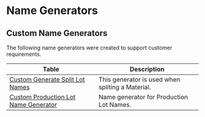 ﻿# Name Generators

## Custom Name Generators

The following name generators were created to support customer requirements.

| Table                     | Description       |
| ------                    | ------            |
| [Custom Generate Split Lot Names](/AMSOsram/techspec>artifacts>namegenerators>CustomGenerateSplitLotNames) | This generator is used when spliting a Material.| 
| [Custom Production Lot Name Generator](/AMSOsram/techspec>artifacts>namegenerators>CustomProductionLotNameGenerator) | Name generator for Production Lot Names. | 


